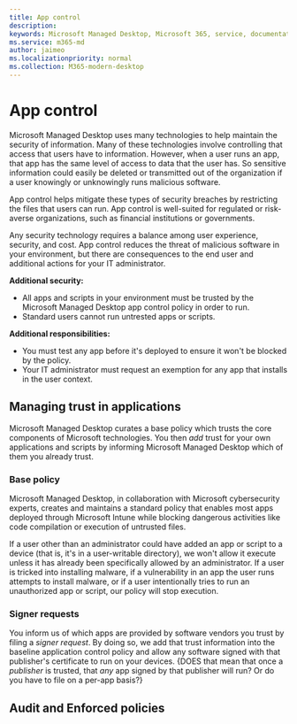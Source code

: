 ```yaml
---
title: App control
description:  
keywords: Microsoft Managed Desktop, Microsoft 365, service, documentation
ms.service: m365-md
author: jaimeo
ms.localizationpriority: normal
ms.collection: M365-modern-desktop
---
```


# App control

Microsoft Managed Desktop uses many technologies to help maintain the security of information. Many of these technologies involve controlling that access that users have to information. However, when a user runs an app, that app has the same level of access to data that the user has. So sensitive information could easily be deleted or transmitted out of the organization if a user knowingly or unknowingly runs malicious software.

App control helps mitigate these types of security breaches by restricting the files that users can run. App control is well-suited for regulated or risk-averse organizations, such as financial institutions or governments.

Any security technology requires a balance among user experience, security, and cost. App control reduces the threat of malicious software in your environment, but there are consequences to the end user and additional actions for your IT administrator.

**Additional security:**

- All apps and scripts in your environment must be trusted by the Microsoft Managed Desktop app control policy in order to run.
- Standard users cannot run untrested apps or scripts.

**Additional responsibilities:**

- You must test any app before it's deployed to ensure it won't be blocked by the policy.
- Your IT administrator must request an exemption for any app that installs in the user context.

## Managing trust in applications

Microsoft Managed Desktop curates a base policy which trusts the core components of Microsoft technologies. You then *add* trust for your own applications and scripts by informing Microsoft Managed Desktop which of them you already trust.

### Base policy

Microsoft Managed Desktop, in collaboration with Microsoft cybersecurity experts, creates and maintains a standard policy that enables most apps deployed through Microsoft Intune while blocking dangerous activities like code compilation or execution of untrusted files.

If a user other than an administrator could have added an app or script to a device (that is, it's in a user-writable directory), we won't allow it execute unless it has already been specifically allowed by an administrator. If a user is tricked into installing malware, if a vulnerability in an app the user runs attempts to install malware, or if a user intentionally tries to run an unauthorized app or script, our policy will stop execution.

### Signer requests

You inform us of which apps are provided by software vendors you trust by filing a *signer request*. By doing so, we add that trust information into the baseline application control policy and allow any software signed with that publisher's certificate to run on your devices. {DOES that mean that once a *publisher* is trusted, that *any* app signed by that publisher will run? Or do you have to file on a per-app basis?}

## Audit and Enforced policies





